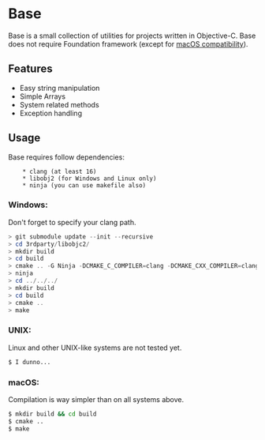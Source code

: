 # Base

Base is a small collection of utilities for projects written in Objective-C.
Base does not require Foundation framework (except for [macOS compatibility](https://github.com/Alepacho/base/blob/master/include/base/base.h)).

## Features

* Easy string manipulation
* Simple Arrays
* System related methods
* Exception handling

## Usage

Base requires follow dependencies:

```
    * clang (at least 16)
    * libobj2 (for Windows and Linux only)
    * ninja (you can use makefile also)
```

### Windows:

Don't forget to specify your clang path.

```powershell
> git submodule update --init --recursive
> cd 3rdparty/libobjc2/
> mkdir build
> cd build
> cmake .. -G Ninja -DCMAKE_C_COMPILER=clang -DCMAKE_CXX_COMPILER=clang
> ninja
> cd ../../../
> mkdir build
> cd build
> cmake ..
> make
```

### UNIX:

Linux and other UNIX-like systems are not tested yet.

```bash
$ I dunno...
```

### macOS:

Compilation is way simpler than on all systems above.

```bash
$ mkdir build && cd build
$ cmake ..
$ make
```
